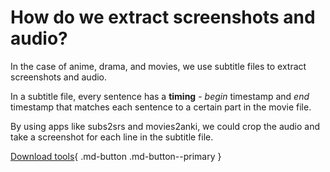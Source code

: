 # How do we extract screenshots and audio?

In the case of anime, drama, and movies, we use subtitle files to extract screenshots and audio.

In a subtitle file, every sentence has a **timing** - *begin* timestamp and *end* timestamp that matches each sentence to a certain part in the movie file.

By using apps like subs2srs and movies2anki, we could crop the audio and take a screenshot for each line in the subtitle file. 

[Download tools](/contribution){ .md-button .md-button--primary }

